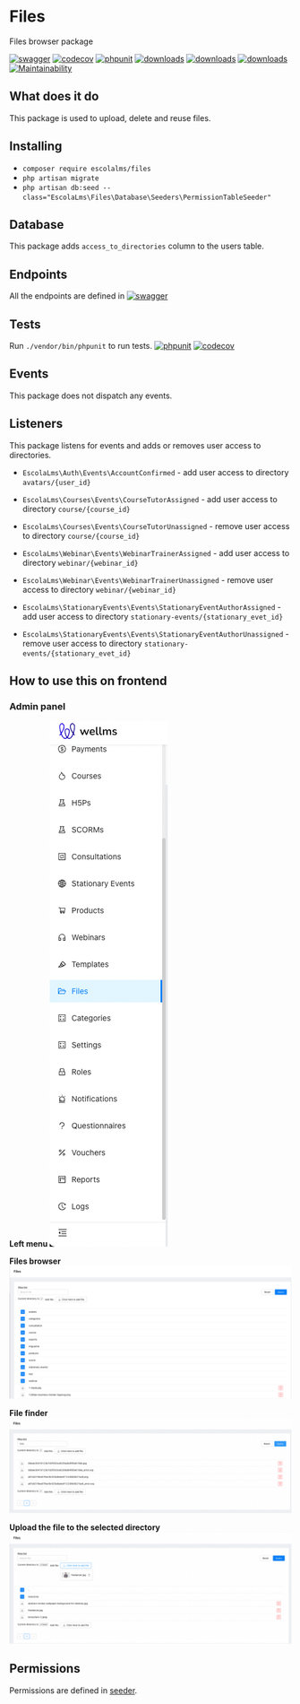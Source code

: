 # Files

Files browser package

[![swagger](https://img.shields.io/badge/documentation-swagger-green)](https://escolalms.github.io/Files/)
[![codecov](https://codecov.io/gh/EscolaLMS/Files/branch/main/graph/badge.svg?token=NRAN4R8AGZ)](https://codecov.io/gh/EscolaLMS/Files)
[![phpunit](https://github.com/EscolaLMS/Files/actions/workflows/test.yml/badge.svg)](https://github.com/EscolaLMS/Files/actions/workflows/test.yml)
[![downloads](https://img.shields.io/packagist/dt/escolalms/files)](https://packagist.org/packages/escolalms/files)
[![downloads](https://img.shields.io/packagist/v/escolalms/files)](https://packagist.org/packages/escolalms/files)
[![downloads](https://img.shields.io/packagist/l/escolalms/files)](https://packagist.org/packages/escolalms/files)
[![Maintainability](https://api.codeclimate.com/v1/badges/99e3f317974d77113a6a/maintainability)](https://codeclimate.com/github/EscolaLMS/Files/maintainability)

## What does it do

This package is used to upload, delete and reuse files.

## Installing

- `composer require escolalms/files`
- `php artisan migrate`
- `php artisan db:seed --class="EscolaLms\Files\Database\Seeders\PermissionTableSeeder"`

## Database

This package adds `access_to_directories` column to the users table.

## Endpoints

All the endpoints are defined in [![swagger](https://img.shields.io/badge/documentation-swagger-green)](https://escolalms.github.io/Files/)

## Tests

Run `./vendor/bin/phpunit` to run tests.
[![phpunit](https://github.com/EscolaLMS/Files/actions/workflows/test.yml/badge.svg)](https://github.com/EscolaLMS/Files/actions/workflows/test.yml)
[![codecov](https://codecov.io/gh/EscolaLMS/Files/branch/main/graph/badge.svg?token=NRAN4R8AGZ)](https://codecov.io/gh/EscolaLMS/Files)

## Events

This package does not dispatch any events.

## Listeners

This package listens for events and adds or removes user access to directories.

- `EscolaLms\Auth\Events\AccountConfirmed` - add user access to directory `avatars/{user_id}`

- `EscolaLms\Courses\Events\CourseTutorAssigned` - add user access to directory `course/{course_id}`
- `EscolaLms\Courses\Events\CourseTutorUnassigned` - remove user access to directory `course/{course_id}`

- `EscolaLms\Webinar\Events\WebinarTrainerAssigned` - add user access to directory `webinar/{webinar_id}`
- `EscolaLms\Webinar\Events\WebinarTrainerUnassigned` - remove user access to directory `webinar/{webinar_id}`

- `EscolaLms\StationaryEvents\Events\StationaryEventAuthorAssigned` - add user access to directory `stationary-events/{stationary_evet_id}`
- `EscolaLms\StationaryEvents\Events\StationaryEventAuthorUnassigned` - remove user access to directory `stationary-events/{stationary_evet_id}`

## How to use this on frontend

### Admin panel

**Left menu**
![Menu](./docs/files/menu.png "Menu")

**Files browser**
![List](./docs/files/list.png "List")

**File finder**
![Finder](./docs/files/finder.png "File finder")

**Upload the file to the selected directory**
![Upload](./docs/files/upload.png "Upload")

## Permissions

Permissions are defined in [seeder](https://github.com/EscolaLMS/Files/blob/main/database/seeders/PermissionTableSeeder.php).
